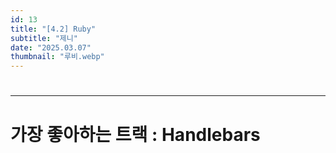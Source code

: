 ```yaml
---
id: 13
title: "[4.2] Ruby"
subtitle: "제니"
date: "2025.03.07"
thumbnail: "루비.webp"
---
```

#
---
#
# 가장 좋아하는 트랙 : Handlebars
#
